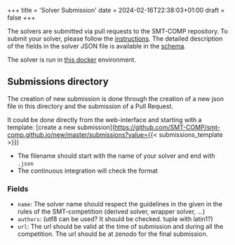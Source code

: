 +++
title = 'Solver Submission'
date = 2024-02-16T22:38:03+01:00
draft = false
+++

The solvers are submitted via pull requests to the SMT-COMP repository. To
submit your solver, please follow the
[instructions](https://github.com/SMT-COMP/smt-comp.github.io/tree/master/submissions).
The detailed description of the fields in the solver JSON file is available in
the [schema](schema.html).

The solver is run in [this docker](https://gitlab.com/sosy-lab/benchmarking/competition-scripts/#computing-environment-on-competition-machines) environment.

## Submissions directory

The creation of new submission is done through the creation of a new json file
in this directory and the submission of a Pull Request.

It could be done directly from the web-interface and starting with a template:
[create a new submission](https://github.com/SMT-COMP/smt-comp.github.io/new/master/submissions?value={{< submissions_template >}})

- The filename should start with the name of your solver and end with `.json`
- The continuous integration will check the format

### Fields

- `name`: The solver name should respect the guidelines in the given in the
  rules of the SMT-competition (derived solver, wrapper solver, ...)
- `authors`: (utf8 can be used? It should be checked. tuple with latin1?)
- `url`: The url should be valid at the time of submission and during all the competition. The url should be at zenodo for the final submission.
